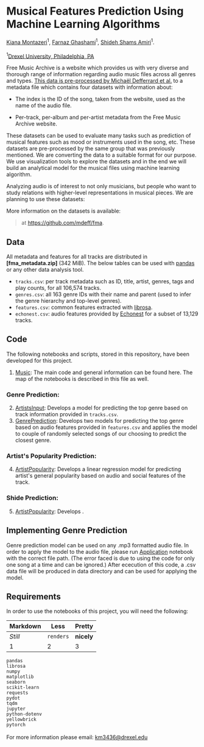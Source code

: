 # Musical Features Prediction Using Machine Learning Algorithms

[Kiana Montazeri](https://github.com/kianamon)<sup>1</sup>, [Farnaz Ghashami](https://github.com/FarnazGhashami)<sup>1</sup>,
[Shideh Shams Amiri](https://github.com/shidehsh)<sup>1</sup>.<br><br>
<sup>1</sup>[Drexel University, Philadelphia, PA](https://drexel.edu/cci/academics/information-science-department/)

[FMA]:       https://freemusicarchive.org

Free Music Archive is a website which provides us with very diverse and thorough range of information regarding audio music files across all genres and types. [This data is pre-processed by Michaël Defferrard et al.](https://arxiv.org/pdf/1612.01840.pdf) to a metadata file which contains four datasets with information about:

* The index is the ID of the song, taken from the website, used as the name of the audio file.

* Per-track, per-album and per-artist metadata from the Free Music Archive website.

These datasets can be used to evaluate many tasks such as prediction of musical features such as mood or instruments used in the song, etc. These datasets are pre-processed by the same group that was previously mentioned.
We are converting the data to a suitable format for our purpose. We use visualization tools to explore the datasets and in the end we will build an analytical model for the musical files using machine learning algorithm.

Analyzing audio is of interest to not only musicians, but people who want to study relations with higher-level representations in musical pieces.
We are planning to use these datasets:

More information on the datasets is available:
> at <https://github.com/mdeff/fma>.

## Data

All metadata and features for all tracks are distributed in
**[fma_metadata.zip]** (342 MiB). The below tables can be used with [pandas] or
any other data analysis tool. 
* `tracks.csv`: per track metadata such as ID, title, artist, genres, tags and
  play counts, for all 106,574 tracks.
* `genres.csv`: all 163 genre IDs with their name and parent (used to infer the
  genre hierarchy and top-level genres).
* `features.csv`: common features extracted with [librosa].
* `echonest.csv`: audio features provided by [Echonest] for a subset of 13,129 tracks.

[pandas]:   http://pandas.pydata.org/
[librosa]:  https://librosa.github.io/librosa/
[echonest]: http://the.echonest.com/

## Code

The following notebooks and scripts, stored in this repository, have been developed for this project.
1. [Music]: The main code and general information can be found here. The map of the notebooks is described in this file as well.
### Genre Prediction:
2. [ArtistsInput]: Develops a model for predicting the top genre based on track information provided in `tracks.csv`.
3. [GenrePrediction]: Develops two models for predicting the top genre based on audio features provided in `features.csv` and applies the model to couple of randomly selected songs of our choosing to predict the closest genre.
### Artist's Popularity Prediction:
4. [ArtistPopularity]: Develops a linear regression model for predicting artist's general popularity based on audio and social features of the track.
### Shide Prediction:
5. [ArtistPopularity]: Develops .

[Music]:  https://nbviewer.jupyter.org/github/kianamon/MusicalFeaturesPrediction/blob/master/Music.ipynb
[ArtistsInput]: https://nbviewer.jupyter.org/github/kianamon/MusicalFeaturesPrediction/blob/master/ArtistsInput.ipynb
[GenrePrediction]:  https://nbviewer.jupyter.org/github/kianamon/MusicalFeaturesPrediction/blob/master/GenrePrediction.ipynb
[ArtistPopularity]: https://nbviewer.jupyter.org/github/kianamon/MusicalFeaturesPrediction/blob/master/ArtistPopularity.ipynb
[ArtistPopularity]: https://nbviewer.jupyter.org/github/kianamon/MusicalFeaturesPrediction/blob/master/ArtistPopularity.ipynb

## Implementing Genre Prediction
Genre prediction model can be used on any .mp3 formatted audio file. In order to apply the model to the audio file, please run [Application](https://nbviewer.jupyter.org/github/kianamon/MusicalFeaturesPrediction/blob/master/Application.ipynb) notebook with the correct file path. (The error faced is due to using the code for only one song at a time and can be ignored.) After ececution of this code, a .csv data file will be produced in data directory and can be used for applying the model.

## Requirements
In order to use the notebooks of this project, you will need the following:<br>

Markdown | Less | Pretty
--- | --- | ---
*Still* | `renders` | **nicely**
1 | 2 | 3

`pandas`<br>
`librosa`<br>
`numpy`<br>
`matplotlib`<br>
`seaborn`<br>
`scikit-learn`<br>
`requests`<br>
`pydot`<br>
`tqdm`<br>
`jupyter`<br>
`python-dotenv`<br>
`yellowbrick`<br>
`pytorch`<br>
<br>
For more information please email: <km3436@drexel.edu>
